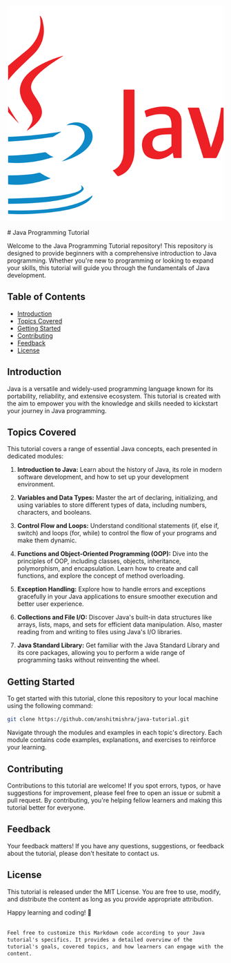 <p align="center">
<img src="https://raw.githubusercontent.com/anshitmishra/java-tutorial/main/images/1.png" alt="intro java" width="500px" height="500px" style="object-fit:cover;" >
</p>
# Java Programming Tutorial

Welcome to the Java Programming Tutorial repository! This repository is designed to provide beginners with a comprehensive introduction to Java programming. Whether you're new to programming or looking to expand your skills, this tutorial will guide you through the fundamentals of Java development.

## Table of Contents

- [Introduction](#introduction)
- [Topics Covered](#topics-covered)
- [Getting Started](#getting-started)
- [Contributing](#contributing)
- [Feedback](#feedback)
- [License](#license)

## Introduction

Java is a versatile and widely-used programming language known for its portability, reliability, and extensive ecosystem. This tutorial is created with the aim to empower you with the knowledge and skills needed to kickstart your journey in Java programming.

## Topics Covered

This tutorial covers a range of essential Java concepts, each presented in dedicated modules:

1. **Introduction to Java:** Learn about the history of Java, its role in modern software development, and how to set up your development environment.

2. **Variables and Data Types:** Master the art of declaring, initializing, and using variables to store different types of data, including numbers, characters, and booleans.

3. **Control Flow and Loops:** Understand conditional statements (if, else if, switch) and loops (for, while) to control the flow of your programs and make them dynamic.

4. **Functions and Object-Oriented Programming (OOP):** Dive into the principles of OOP, including classes, objects, inheritance, polymorphism, and encapsulation. Learn how to create and call functions, and explore the concept of method overloading.

5. **Exception Handling:** Explore how to handle errors and exceptions gracefully in your Java applications to ensure smoother execution and better user experience.

6. **Collections and File I/O:** Discover Java's built-in data structures like arrays, lists, maps, and sets for efficient data manipulation. Also, master reading from and writing to files using Java's I/O libraries.

7. **Java Standard Library:** Get familiar with the Java Standard Library and its core packages, allowing you to perform a wide range of programming tasks without reinventing the wheel.

## Getting Started

To get started with this tutorial, clone this repository to your local machine using the following command:

```bash
git clone https://github.com/anshitmishra/java-tutorial.git
```

Navigate through the modules and examples in each topic's directory. Each module contains code examples, explanations, and exercises to reinforce your learning.

## Contributing

Contributions to this tutorial are welcome! If you spot errors, typos, or have suggestions for improvement, please feel free to open an issue or submit a pull request. By contributing, you're helping fellow learners and making this tutorial better for everyone.

## Feedback

Your feedback matters! If you have any questions, suggestions, or feedback about the tutorial, please don't hesitate to contact us.

## License

This tutorial is released under the MIT License. You are free to use, modify, and distribute the content as long as you provide appropriate attribution.

Happy learning and coding! 🚀

```vbnet

Feel free to customize this Markdown code according to your Java tutorial's specifics. It provides a detailed overview of the tutorial's goals, covered topics, and how learners can engage with the content.

```